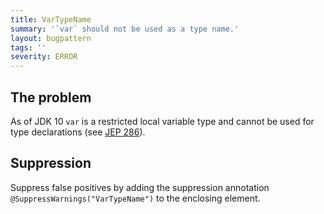 ```yaml
---
title: VarTypeName
summary: '`var` should not be used as a type name.'
layout: bugpattern
tags: ''
severity: ERROR
---
```


<!--
*** AUTO-GENERATED, DO NOT MODIFY ***
To make changes, edit the @BugPattern annotation or the explanation in docs/bugpattern.
-->


## The problem
As of JDK 10 `var` is a restricted local variable type and cannot be used for
type declarations (see [JEP 286][]).

[JEP 286]: http://openjdk.java.net/jeps/286

## Suppression
Suppress false positives by adding the suppression annotation `@SuppressWarnings("VarTypeName")` to the enclosing element.

